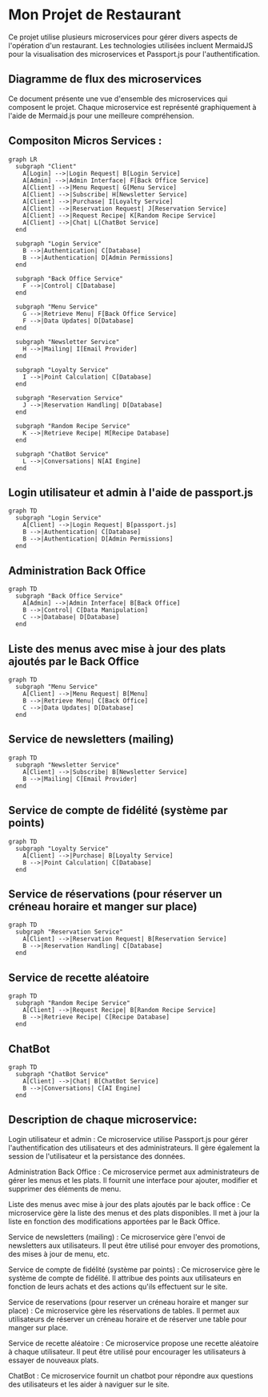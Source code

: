 # Mon Projet de Restaurant

Ce projet utilise plusieurs microservices pour gérer divers aspects de l'opération d'un restaurant. Les technologies utilisées incluent MermaidJS pour la visualisation des microservices et Passport.js pour l'authentification.

## Diagramme de flux des microservices



Ce document présente une vue d'ensemble des microservices qui composent le projet. Chaque microservice est représenté graphiquement à l'aide de Mermaid.js pour une meilleure compréhension.

## Compositon Micros Services : 
```mermaid
graph LR
  subgraph "Client"
    A[Login] -->|Login Request| B[Login Service]
    A[Admin] -->|Admin Interface| F[Back Office Service]
    A[Client] -->|Menu Request| G[Menu Service]
    A[Client] -->|Subscribe| H[Newsletter Service]
    A[Client] -->|Purchase| I[Loyalty Service]
    A[Client] -->|Reservation Request| J[Reservation Service]
    A[Client] -->|Request Recipe| K[Random Recipe Service]
    A[Client] -->|Chat| L[ChatBot Service]
  end

  subgraph "Login Service"
    B -->|Authentication| C[Database]
    B -->|Authentication| D[Admin Permissions]
  end

  subgraph "Back Office Service"
    F -->|Control| C[Database]
  end

  subgraph "Menu Service"
    G -->|Retrieve Menu| F[Back Office Service]
    F -->|Data Updates| D[Database]
  end

  subgraph "Newsletter Service"
    H -->|Mailing| I[Email Provider]
  end

  subgraph "Loyalty Service"
    I -->|Point Calculation| C[Database]
  end

  subgraph "Reservation Service"
    J -->|Reservation Handling| D[Database]
  end

  subgraph "Random Recipe Service"
    K -->|Retrieve Recipe| M[Recipe Database]
  end

  subgraph "ChatBot Service"
    L -->|Conversations| N[AI Engine]
  end

```

## Login utilisateur et admin à l'aide de passport.js

```mermaid
graph TD
  subgraph "Login Service"
    A[Client] -->|Login Request| B[passport.js]
    B -->|Authentication| C[Database]
    B -->|Authentication| D[Admin Permissions]
  end
```


## Administration Back Office

```mermaid
graph TD
  subgraph "Back Office Service"
    A[Admin] -->|Admin Interface| B[Back Office]
    B -->|Control| C[Data Manipulation]
    C -->|Database| D[Database]
  end
```

## Liste des menus avec mise à jour des plats ajoutés par le Back Office

```mermaid
graph TD
  subgraph "Menu Service"
    A[Client] -->|Menu Request| B[Menu]
    B -->|Retrieve Menu| C[Back Office]
    C -->|Data Updates| D[Database]
  end
```

## Service de newsletters (mailing)
```mermaid
graph TD
  subgraph "Newsletter Service"
    A[Client] -->|Subscribe| B[Newsletter Service]
    B -->|Mailing| C[Email Provider]
  end

```

## Service de compte de fidélité (système par points)

```mermaid
graph TD
  subgraph "Loyalty Service"
    A[Client] -->|Purchase| B[Loyalty Service]
    B -->|Point Calculation| C[Database]
  end
```

## Service de réservations (pour réserver un créneau horaire et manger sur place)
```mermaid
graph TD
  subgraph "Reservation Service"
    A[Client] -->|Reservation Request| B[Reservation Service]
    B -->|Reservation Handling| C[Database]
  end
```

## Service de recette aléatoire
```mermaid
graph TD
  subgraph "Random Recipe Service"
    A[Client] -->|Request Recipe| B[Random Recipe Service]
    B -->|Retrieve Recipe| C[Recipe Database]
  end
```

## ChatBot
```mermaid
graph TD
  subgraph "ChatBot Service"
    A[Client] -->|Chat| B[ChatBot Service]
    B -->|Conversations| C[AI Engine]
  end
```

## Description de chaque microservice:

Login utilisateur et admin : Ce microservice utilise Passport.js pour gérer l'authentification des utilisateurs et des administrateurs. Il gère également la session de l'utilisateur et la persistance des données.
 
Administration Back Office : Ce microservice permet aux administrateurs de gérer les menus et les plats. Il fournit une interface pour ajouter, modifier et supprimer des éléments de menu.

Liste des menus avec mise à jour des plats ajoutés par le back office : Ce microservice gère la liste des menus et des plats disponibles. Il met à jour la liste en fonction des modifications apportées par le Back Office.

Service de newsletters (mailing) : Ce microservice gère l'envoi de newsletters aux utilisateurs. Il peut être utilisé pour envoyer des promotions, des mises à jour de menu, etc.

Service de compte de fidélité (système par points) : Ce microservice gère le système de compte de fidélité. Il attribue des points aux utilisateurs en fonction de leurs achats et des actions qu'ils effectuent sur le site.

Service de reservations (pour reserver un créneau horaire et manger sur place) : Ce microservice gère les réservations de tables. Il permet aux utilisateurs de réserver un créneau horaire et de réserver une table pour manger sur place.

Service de recette aléatoire : Ce microservice propose une recette aléatoire à chaque utilisateur. Il peut être utilisé pour encourager les utilisateurs à essayer de nouveaux plats.

ChatBot : Ce microservice fournit un chatbot pour répondre aux questions des utilisateurs et les aider à naviguer sur le site.